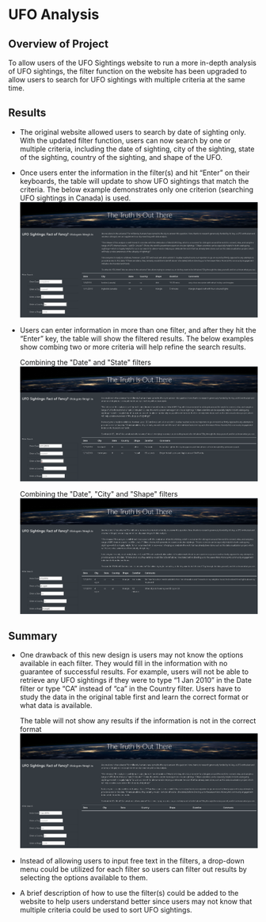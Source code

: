 # UFO Analysis

## Overview of Project
To allow users of the UFO Sightings website to run a more in-depth analysis of UFO sightings, the filter function on the website has been upgraded to allow users to search for UFO sightings with multiple criteria at the same time.

## Results
- The original website allowed users to search by date of sighting only.  With the updated filter function, users can now search by one or multiple criteria, including the date of sighting, city of the sighting, state of the sighting, country of the sighting, and shape of the UFO.

- Once users enter the information in the filter(s) and hit “Enter” on their keyboards, the table will update to show UFO sightings that match the criteria.  The below example demonstrates only one criterion (searching UFO sightings in Canada) is used.
    ![Country](https://github.com/SzeWingChan/UFOs/blob/main/resources/Country.png)

- Users can enter information in more than one filter, and after they hit the “Enter” key, the table will show the filtered results.  The below examples show combing two or more criteria will help refine the search results.

  Combining the "Date" and "State" filters
  ![Date_State](https://github.com/SzeWingChan/UFOs/blob/main/resources/Date_State.png)

  Combining the "Date", "City" and "Shape" filters
  ![Date_City_Shape](https://github.com/SzeWingChan/UFOs/blob/main/resources/Date_City_Shape.png)

## Summary
- One drawback of this new design is users may not know the options available in each filter.  They would fill in the information with no guarantee of successful results.  For example, users will not be able to retrieve any UFO sightings if they were to type “1 Jan 2010” in the Date filter or type “CA” instead of “ca” in the Country filter.  Users have to study the data in the original table first and learn the correct format or what data is available.

  The table will not show any results if the information is not in the correct format
  ![Summary_Date](https://github.com/SzeWingChan/UFOs/blob/main/resources/Summary_Date.png)

- Instead of allowing users to input free text in the filters, a drop-down menu could be utilized for each filter so users can filter out results by selecting the options available to them.

- A brief description of how to use the filter(s) could be added to the website to help users understand better since users may not know that multiple criteria could be used to sort UFO sightings.  
